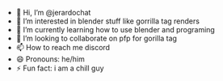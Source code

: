 - 👋 Hi, I’m @jerardochat
- 👀 I’m interested in blender stuff like gorrilla tag renders
- 🌱 I’m currently learning how to use blender and programing
- 💞️ I’m looking to collaborate on pfp for gorilla tag
- 📫 How to reach me discord
- 😄 Pronouns: he/him
- ⚡ Fun fact: i am a chill guy

<!---
jerardochatman/jerardochatman is a ✨ special ✨ repository because its `README.md` (this file) appears on your GitHub profile.
You can click the Preview link to take a look at your changes.
--->
